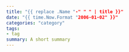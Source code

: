 ```yaml
---
title: "{{ replace .Name "-" " " | title }}"
date: "{{ time.Now.Format "2006-01-02" }}"
categories: "category"
tags:
- tag
summary: A short summary
---
```


